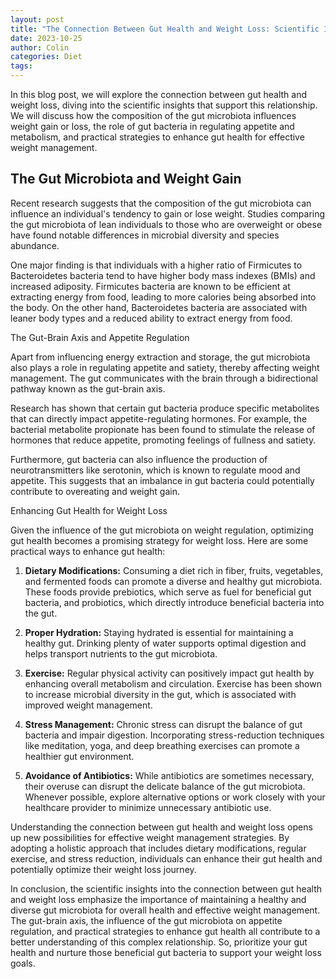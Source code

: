 ```yaml
---
layout: post
title: "The Connection Between Gut Health and Weight Loss: Scientific Insights"
date: 2023-10-25
author: Colin
categories: Diet
tags: 
---
```


In this blog post, we will explore the connection between gut health and weight loss, diving into the scientific insights that support this relationship. We will discuss how the composition of the gut microbiota influences weight gain or loss, the role of gut bacteria in regulating appetite and metabolism, and practical strategies to enhance gut health for effective weight management.

## The Gut Microbiota and Weight Gain

Recent research suggests that the composition of the gut microbiota can influence an individual's tendency to gain or lose weight. Studies comparing the gut microbiota of lean individuals to those who are overweight or obese have found notable differences in microbial diversity and species abundance.

One major finding is that individuals with a higher ratio of Firmicutes to Bacteroidetes bacteria tend to have higher body mass indexes (BMIs) and increased adiposity. Firmicutes bacteria are known to be efficient at extracting energy from food, leading to more calories being absorbed into the body. On the other hand, Bacteroidetes bacteria are associated with leaner body types and a reduced ability to extract energy from food.

The Gut-Brain Axis and Appetite Regulation

Apart from influencing energy extraction and storage, the gut microbiota also plays a role in regulating appetite and satiety, thereby affecting weight management. The gut communicates with the brain through a bidirectional pathway known as the gut-brain axis.

Research has shown that certain gut bacteria produce specific metabolites that can directly impact appetite-regulating hormones. For example, the bacterial metabolite propionate has been found to stimulate the release of hormones that reduce appetite, promoting feelings of fullness and satiety.

Furthermore, gut bacteria can also influence the production of neurotransmitters like serotonin, which is known to regulate mood and appetite. This suggests that an imbalance in gut bacteria could potentially contribute to overeating and weight gain.

Enhancing Gut Health for Weight Loss

Given the influence of the gut microbiota on weight regulation, optimizing gut health becomes a promising strategy for weight loss. Here are some practical ways to enhance gut health:

1. **Dietary Modifications:** Consuming a diet rich in fiber, fruits, vegetables, and fermented foods can promote a diverse and healthy gut microbiota. These foods provide prebiotics, which serve as fuel for beneficial gut bacteria, and probiotics, which directly introduce beneficial bacteria into the gut.

2. **Proper Hydration:** Staying hydrated is essential for maintaining a healthy gut. Drinking plenty of water supports optimal digestion and helps transport nutrients to the gut microbiota.

3. **Exercise:** Regular physical activity can positively impact gut health by enhancing overall metabolism and circulation. Exercise has been shown to increase microbial diversity in the gut, which is associated with improved weight management.

4. **Stress Management:** Chronic stress can disrupt the balance of gut bacteria and impair digestion. Incorporating stress-reduction techniques like meditation, yoga, and deep breathing exercises can promote a healthier gut environment.

5. **Avoidance of Antibiotics:** While antibiotics are sometimes necessary, their overuse can disrupt the delicate balance of the gut microbiota. Whenever possible, explore alternative options or work closely with your healthcare provider to minimize unnecessary antibiotic use.

Understanding the connection between gut health and weight loss opens up new possibilities for effective weight management strategies. By adopting a holistic approach that includes dietary modifications, regular exercise, and stress reduction, individuals can enhance their gut health and potentially optimize their weight loss journey.

In conclusion, the scientific insights into the connection between gut health and weight loss emphasize the importance of maintaining a healthy and diverse gut microbiota for overall health and effective weight management. The gut-brain axis, the influence of the gut microbiota on appetite regulation, and practical strategies to enhance gut health all contribute to a better understanding of this complex relationship. So, prioritize your gut health and nurture those beneficial gut bacteria to support your weight loss goals.